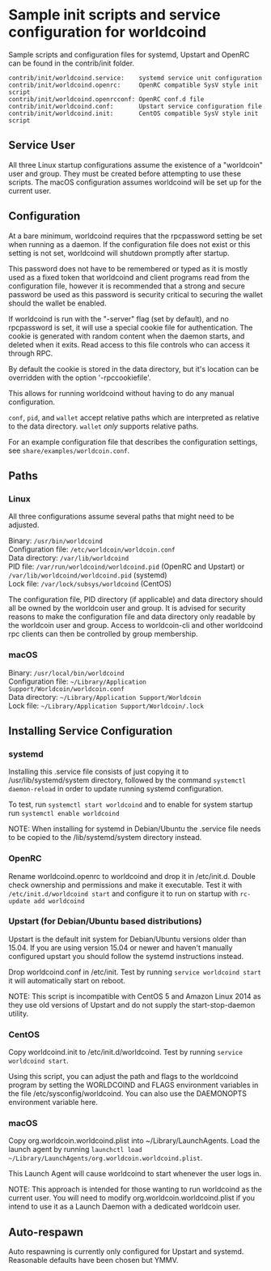 Sample init scripts and service configuration for worldcoind
==========================================================

Sample scripts and configuration files for systemd, Upstart and OpenRC
can be found in the contrib/init folder.

    contrib/init/worldcoind.service:    systemd service unit configuration
    contrib/init/worldcoind.openrc:     OpenRC compatible SysV style init script
    contrib/init/worldcoind.openrcconf: OpenRC conf.d file
    contrib/init/worldcoind.conf:       Upstart service configuration file
    contrib/init/worldcoind.init:       CentOS compatible SysV style init script

Service User
---------------------------------

All three Linux startup configurations assume the existence of a "worldcoin" user
and group.  They must be created before attempting to use these scripts.
The macOS configuration assumes worldcoind will be set up for the current user.

Configuration
---------------------------------

At a bare minimum, worldcoind requires that the rpcpassword setting be set
when running as a daemon.  If the configuration file does not exist or this
setting is not set, worldcoind will shutdown promptly after startup.

This password does not have to be remembered or typed as it is mostly used
as a fixed token that worldcoind and client programs read from the configuration
file, however it is recommended that a strong and secure password be used
as this password is security critical to securing the wallet should the
wallet be enabled.

If worldcoind is run with the "-server" flag (set by default), and no rpcpassword is set,
it will use a special cookie file for authentication. The cookie is generated with random
content when the daemon starts, and deleted when it exits. Read access to this file
controls who can access it through RPC.

By default the cookie is stored in the data directory, but it's location can be overridden
with the option '-rpccookiefile'.

This allows for running worldcoind without having to do any manual configuration.

`conf`, `pid`, and `wallet` accept relative paths which are interpreted as
relative to the data directory. `wallet` *only* supports relative paths.

For an example configuration file that describes the configuration settings,
see `share/examples/worldcoin.conf`.

Paths
---------------------------------

### Linux

All three configurations assume several paths that might need to be adjusted.

Binary:              `/usr/bin/worldcoind`  
Configuration file:  `/etc/worldcoin/worldcoin.conf`  
Data directory:      `/var/lib/worldcoind`  
PID file:            `/var/run/worldcoind/worldcoind.pid` (OpenRC and Upstart) or `/var/lib/worldcoind/worldcoind.pid` (systemd)  
Lock file:           `/var/lock/subsys/worldcoind` (CentOS)  

The configuration file, PID directory (if applicable) and data directory
should all be owned by the worldcoin user and group.  It is advised for security
reasons to make the configuration file and data directory only readable by the
worldcoin user and group.  Access to worldcoin-cli and other worldcoind rpc clients
can then be controlled by group membership.

### macOS

Binary:              `/usr/local/bin/worldcoind`  
Configuration file:  `~/Library/Application Support/Worldcoin/worldcoin.conf`  
Data directory:      `~/Library/Application Support/Worldcoin`  
Lock file:           `~/Library/Application Support/Worldcoin/.lock`  

Installing Service Configuration
-----------------------------------

### systemd

Installing this .service file consists of just copying it to
/usr/lib/systemd/system directory, followed by the command
`systemctl daemon-reload` in order to update running systemd configuration.

To test, run `systemctl start worldcoind` and to enable for system startup run
`systemctl enable worldcoind`

NOTE: When installing for systemd in Debian/Ubuntu the .service file needs to be copied to the /lib/systemd/system directory instead.

### OpenRC

Rename worldcoind.openrc to worldcoind and drop it in /etc/init.d.  Double
check ownership and permissions and make it executable.  Test it with
`/etc/init.d/worldcoind start` and configure it to run on startup with
`rc-update add worldcoind`

### Upstart (for Debian/Ubuntu based distributions)

Upstart is the default init system for Debian/Ubuntu versions older than 15.04. If you are using version 15.04 or newer and haven't manually configured upstart you should follow the systemd instructions instead.

Drop worldcoind.conf in /etc/init.  Test by running `service worldcoind start`
it will automatically start on reboot.

NOTE: This script is incompatible with CentOS 5 and Amazon Linux 2014 as they
use old versions of Upstart and do not supply the start-stop-daemon utility.

### CentOS

Copy worldcoind.init to /etc/init.d/worldcoind. Test by running `service worldcoind start`.

Using this script, you can adjust the path and flags to the worldcoind program by
setting the WORLDCOIND and FLAGS environment variables in the file
/etc/sysconfig/worldcoind. You can also use the DAEMONOPTS environment variable here.

### macOS

Copy org.worldcoin.worldcoind.plist into ~/Library/LaunchAgents. Load the launch agent by
running `launchctl load ~/Library/LaunchAgents/org.worldcoin.worldcoind.plist`.

This Launch Agent will cause worldcoind to start whenever the user logs in.

NOTE: This approach is intended for those wanting to run worldcoind as the current user.
You will need to modify org.worldcoin.worldcoind.plist if you intend to use it as a
Launch Daemon with a dedicated worldcoin user.

Auto-respawn
-----------------------------------

Auto respawning is currently only configured for Upstart and systemd.
Reasonable defaults have been chosen but YMMV.
